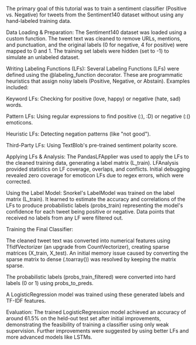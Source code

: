 The primary goal of this tutorial was to train a sentiment classifier (Positive vs. Negative) for tweets from the Sentiment140 dataset without using any hand-labeled training data.

Data Loading & Preparation: The Sentiment140 dataset was loaded using a custom function. The tweet text was cleaned to remove URLs, mentions, and punctuation, and the original labels (0 for negative, 4 for positive) were mapped to 0 and 1. The training set labels were hidden (set to -1) to simulate an unlabeled dataset.

Writing Labeling Functions (LFs): Several Labeling Functions (LFs) were defined using the @labeling_function decorator. These are programmatic heuristics that assign noisy labels (Positive, Negative, or Abstain). Examples included:

Keyword LFs: Checking for positive (love, happy) or negative (hate, sad) words.

Pattern LFs: Using regular expressions to find positive (:), :D) or negative (:() emoticons.

Heuristic LFs: Detecting negation patterns (like "not good").

Third-Party LFs: Using TextBlob's pre-trained sentiment polarity score.

Applying LFs & Analysis: The PandasLFApplier was used to apply the LFs to the cleaned training data, generating a label matrix (L_train). LFAnalysis provided statistics on LF coverage, overlaps, and conflicts. Initial debugging revealed zero coverage for emoticon LFs due to regex errors, which were corrected.

Using the Label Model: Snorkel's LabelModel was trained on the label matrix (L_train). It learned to estimate the accuracy and correlations of the LFs to produce probabilistic labels (probs_train) representing the model's confidence for each tweet being positive or negative. Data points that received no labels from any LF were filtered out.

Training the Final Classifier:

The cleaned tweet text was converted into numerical features using TfidfVectorizer (an upgrade from CountVectorizer), creating sparse matrices (X_train, X_test). An initial memory issue caused by converting the sparse matrix to dense (.toarray()) was resolved by keeping the matrix sparse.

The probabilistic labels (probs_train_filtered) were converted into hard labels (0 or 1) using probs_to_preds.

A LogisticRegression model was trained using these generated labels and TF-IDF features.

Evaluation: The trained LogisticRegression model achieved an accuracy of around 61.5% on the held-out test set after initial improvements, demonstrating the feasibility of training a classifier using only weak supervision. Further improvements were suggested by using better LFs and more advanced models like LSTMs.